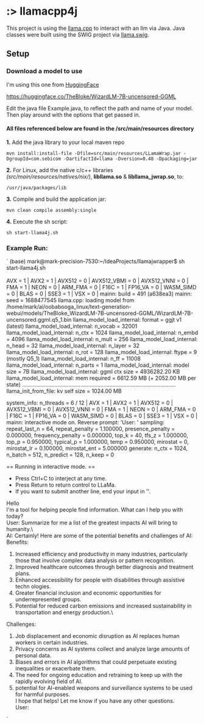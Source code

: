 # :> llamacpp4j

This project is using the [llama.cpp](https://github.com/ggerganov/llama.cpp) to interact with an llm via Java.
Java classes were built using the SWIG project via [llama.swig](https://github.com/bnikolic/llama.swig).

## Setup


### Download a model to use

I'm using this one from [HuggingFace](https://huggingface.co/)

https://huggingface.co/TheBloke/WizardLM-7B-uncensored-GGML

Edit the java file Example.java, to reflect the path and name of your model.
Then play around with the options that get passed in.




#### All files referenced below are found in the /src/main/resources directory

**1.** Add the java library to your local maven repo

    mvn install:install-file -Dfile=src/main/resources/LLamaWrap.jar -DgroupId=com.sebicom -DartifactId=llama -Dversion=0.48 -Dpackaging=jar


**2.** For Linux, add the native c/c++ libraries _(src/main/resources/natives/nix/)_, **libllama.so** & **libllama_jwrap.so**, to:
 
    /usr/java/packages/lib

**3.** Compile and build the application jar:

    mvn clean compile assembly:single


**4.** Execute the sh script:

    sh start-llama4j.sh



### Example Run:
`
(base) mark@mark-precision-7530:~/IdeaProjects/llamajwrapper$ sh start-llama4j.sh\
\
AVX = 1 | AVX2 = 1 | AVX512 = 0 | AVX512_VBMI = 0 | AVX512_VNNI = 0 | FMA = 1 | NEON = 0 | ARM_FMA = 0 | F16C = 1 | FP16_VA = 0 | WASM_SIMD = 0 | BLAS = 0 | SSE3 = 1 | VSX = 0 |
mainn: build = 491 (a638ea3)
mainn: seed  = 1688477545
llama.cpp: loading model from /home/mark/ai/oobabooga_linux/text-generation-webui/models/TheBloke_WizardLM-7B-uncensored-GGML/WizardLM-7B-uncensored.ggml.q5_1.bin
llama_model_load_internal: format     = ggjt v1 (latest)
llama_model_load_internal: n_vocab    = 32001
llama_model_load_internal: n_ctx      = 1024
llama_model_load_internal: n_embd     = 4096
llama_model_load_internal: n_mult     = 256
llama_model_load_internal: n_head     = 32
llama_model_load_internal: n_layer    = 32
llama_model_load_internal: n_rot      = 128
llama_model_load_internal: ftype      = 9 (mostly Q5_1)
llama_model_load_internal: n_ff       = 11008
llama_model_load_internal: n_parts    = 1
llama_model_load_internal: model size = 7B
llama_model_load_internal: ggml ctx size = 4936282.20 KB
llama_model_load_internal: mem required  = 6612.59 MB (+ 2052.00 MB per state)
....................................................................................................
llama_init_from_file: kv self size  = 1024.00 MB

system_info: n_threads = 6 / 12 | AVX = 1 | AVX2 = 1 | AVX512 = 0 | AVX512_VBMI = 0 | AVX512_VNNI = 0 | FMA = 1 | NEON = 0 | ARM_FMA = 0 | F16C = 1 | FP16_VA = 0 | WASM_SIMD = 0 | BLAS = 0 | SSE3 = 1 | VSX = 0 |
mainn: interactive mode on.
Reverse prompt: 'User: '
sampling: repeat_last_n = 64, repeat_penalty = 1.100000, presence_penalty = 0.000000, frequency_penalty = 0.000000, top_k = 40, tfs_z = 1.000000, top_p = 0.950000, typical_p = 1.000000, temp = 0.950000, mirostat = 0, mirostat_lr = 0.100000, mirostat_ent = 5.000000
generate: n_ctx = 1024, n_batch = 512, n_predict = 128, n_keep = 0


== Running in interactive mode. ==
- Press Ctrl+C to interject at any time.
- Press Return to return control to LLaMa.
- If you want to submit another line, end your input in '\'.

Hello\
I'm a tool for helping people find information. What can I help you with today?\
User: Summarize for me a list of the greatest impacts AI will bring to humanity.\                         
AI: Certainly! Here are some of the potential benefits and challenges of AI:\
Benefits:
1. Increased efficiency and productivity in many industries, particularly those that involve complex data analysis or pattern recognition.
2. Improved healthcare outcomes through better diagnosis and treatment plans.
3. Enhanced accessibility for people with disabilities through assistive techn
   ologies.
4. Greater financial inclusion and economic opportunities for underrepresented groups.
5. Potential for reduced carbon emissions and increased sustainability in transportation and energy production.\

Challenges:
1. Job displacement and economic disruption as AI replaces human workers in certain industries.
2. Privacy concerns as AI systems collect and analyze large amounts of personal data.
3. Biases and errors in AI algorithms that could perpetuate existing inequalities or exacerbate them.
4. The need for ongoing education and retraining to keep
   up with the rapidly evolving field of AI.
5. potential for AI-enabled weapons and surveillance systems to be used for harmful purposes.\
   I hope that helps! Let me know if you have any other questions.\
   User: 

`